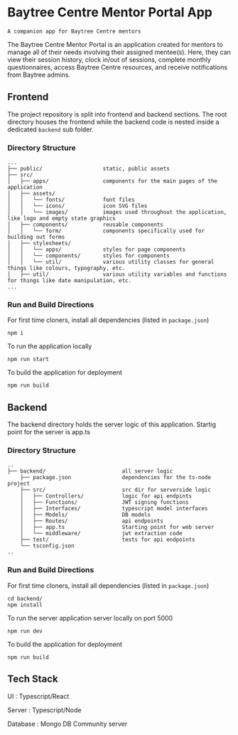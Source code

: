 # Baytree Centre Mentor Portal App

`A companion app for Baytree Centre mentors`

The Baytree Centre Mentor Portal is an application created for mentors to manage all of their needs involving their assigned mentee(s). Here, they can view their session history, clock in/out of sessions, complete monthly questionnaires, access Baytree Centre resources, and receive notifications from Baytree admins.

## Frontend

The project repository is split into frontend and backend sections. The root directory houses the frontend while the backend code is nested inside a dedicated `backend` sub folder.

### Directory Structure

```
...
├── public/                   static, public assets
├── src/
│   ├── apps/                 components for the main pages of the application
│   ├── assets/
│   │   └── fonts/            font files
│   │   └── icons/            icon SVG files
│   │   └── images/           images used throughout the application, like logo and empty state graphics
│   ├── components/           reusable components
│   │   └── form/             components specifically used for building out forms
│   ├── stylesheets/
│   │   └── apps/             styles for page components
│   │   └── components/       styles for components
│   │   └── util/             various utility classes for general things like colours, typography, etc.
│   ├── util/                 various utility variables and functions for things like date manipulation, etc.
...

```

### Run and Build Directions

For first time cloners, install all dependencies (listed in `package.json`)

```
npm i
```

To run the application locally

```
npm run start
```

To build the application for deployment

```
npm run build
```

## Backend

The backend directory holds the server logic of this application. Startig point for the server is app.ts

### Directory Structure

```
..
├── backend/                        all server logic
    ├── package.json                dependencies for the ts-node project
    ├── src/                        src dir for serverside logic
    │   ├── Controllers/            logic for api endpints
    │   ├── Functions/              JWT signing functions
    │   ├── Interfaces/             typescript model interfaces
    │   ├── Models/                 DB models
    │   ├── Routes/                 api endpoints
    │   ├── app.ts                  Starting point for web server
    │   └── middleware/             jwt extraction code
    ├── test/                       tests for api endpoints
    └── tsconfig.json
..
```

### Run and Build Directions

For first time cloners, install all dependencies (listed in `package.json`)

```
cd backend/
npm install
```

To run the server application server locally on port 5000

```
npm run dev
```

To build the application for deployment

```
npm run build
```

## Tech Stack

UI : Typescript/React

Server : Typescript/Node

Database : Mongo DB Community server
